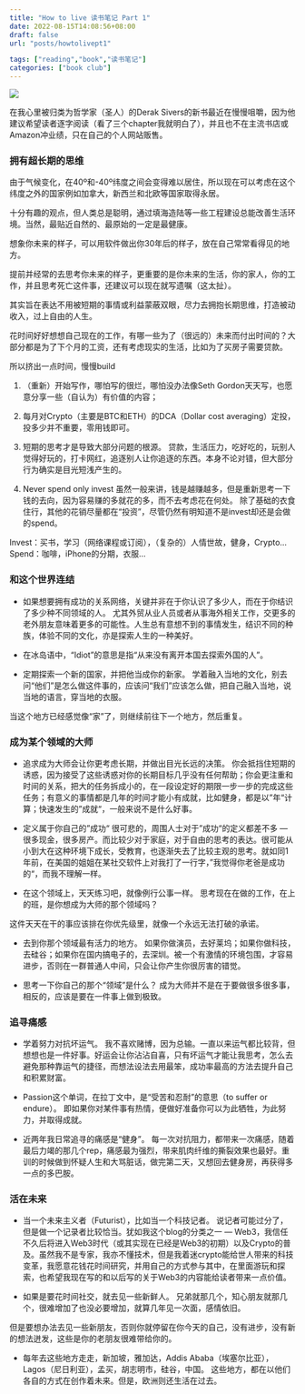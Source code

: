 ```yaml
---
title: "How to live 读书笔记 Part 1"
date: 2022-08-15T14:08:56+08:00
draft: false
url: "posts/howtolivept1"

tags: ["reading","book","读书笔记"]
categories: ["book club"]
---
```


![](/img/howtolive.jpg)

在我心里被归类为哲学家（圣人）的Derak Sivers的新书最近在慢慢咀嚼，因为他建议希望读者逐字阅读（看了三个chapter我就明白了），并且也不在主流书店或Amazon冲业绩，只在自己的个人网站贩售。

### 拥有超长期的思维

由于气候变化，在40º和-40º纬度之间会变得难以居住，所以现在可以考虑在这个纬度之外的国家例如加拿大，新西兰和北欧等国家取得永居。

十分有趣的观点，但人类总是聪明，通过填海造陆等一些工程建设总能改善生活环境。当然，最贴近自然的、最原始的一定是最健康。

想象你未来的样子，可以用软件做出你30年后的样子，放在自己常常看得见的地方。

提前并经常的去思考你未来的样子，更重要的是你未来的生活，你的家人，你的工作，并且思考死亡这件事，还建议可以现在就写遗嘱（这太扯）。

其实旨在表达不用被短期的事情或利益蒙蔽双眼，尽力去拥抱长期思维，打造被动收入，过上自由的人生。

花时间好好想想自己现在的工作，有哪一些为了（很远的）未来而付出时间的？大部分都是为了下个月的工资，还有考虑现实的生活，比如为了买房子需要贷款。

所以挤出一点时间，慢慢build

1. （重新）开始写作，哪怕写的很烂，哪怕没办法像Seth Gordon天天写，也愿意分享一些（自认为）有价值的内容；

2. 每月对Crypto（主要是BTC和ETH）的DCA（Dollar cost averaging）定投，投多少并不重要，零用钱即可。

3. 短期的思考才是导致大部分问题的根源。
贷款，生活压力，吃好吃的，玩别人觉得好玩的，打卡网红，追逐别人让你追逐的东西。本身不论对错，但大部分行为确实是目光短浅产生的。

4. Never spend only invest
虽然一般来讲，钱是越赚越多，但是重新思考一下钱的去向，因为容易赚的多就花的多，而不去考虑花在何处。
除了基础的衣食住行，其他的花销尽量都在“投资”，尽管仍然有明知道不是invest却还是会做的spend。

Invest：买书，学习（网络课程或订阅），（复杂的）人情世故，健身，Crypto…
Spend：咖啡，iPhone的分期，衣服…

### 和这个世界连结

- 如果想要拥有成功的关系网络，关键并非在于你认识了多少人，而在于你结识了多少种不同领域的人。
尤其外贸从业人员或者从事海外相关工作，交更多的老外朋友意味着更多的可能性。人生总有意想不到的事情发生，结识不同的种族，体验不同的文化，亦是探索人生的一种美好。

- 在冰岛语中，“Idiot”的意思是指“从来没有离开本国去探索外国的人”。
- 定期探索一个新的国家，并把他当成你的新家。
学着融入当地的文化，别去问“他们”是怎么做这件事的，应该问“我们”应该怎么做，把自己融入当地，说当地的语言，穿当地的衣服。

当这个地方已经感觉像“家”了，则继续前往下一个地方，然后重复。

### 成为某个领域的大师

- 追求成为大师会让你更考虑长期，并做出目光长远的决策。
你会抵挡住短期的诱惑，因为接受了这些诱惑对你的长期目标几乎没有任何帮助；你会更注重和时间的关系，把大的任务拆成小的，在一段设定好的期限一步一步的完成这些任务；有意义的事情都是几年的时间才能小有成就，比如健身，都是以”年“计算；快速发生的”成就“，一般来说不是什么好事。

- 定义属于你自己的”成功“
很可悲的，周围人士对于”成功“的定义都差不多 — 很多现金，很多房产。而比较少对于家庭，对于自由的思考的表达。很可能从小到大在这种环境下成长，受教育，也逐渐失去了比较主观的思考。就如同1年前，在美国的姐姐在某社交软件上对我打了一行字，”我觉得你老爸是成功的“，而我不理解一样。

- 在这个领域上，天天练习吧，就像例行公事一样。
思考现在在做的工作，在上的班，是你想成为大师的那个领域吗？

这件天天在干的事应该排在你优先级里，就像一个永远无法打破的承诺。

- 去到你那个领域最有活力的地方。
如果你做演员，去好莱坞；如果你做科技，去硅谷；如果你在国内搞电子的，去深圳。被一个有激情的环境包围，才容易进步，否则在一群普通人中间，只会让你产生你很厉害的错觉。

- 思考一下你自己的那个“领域”是什么？
成为大师并不是在于要做很多很多事，相反的，应该是要在一件事上做到极致。

### 追寻痛感

- 学着努力对抗坏运气。
我不喜欢赌博，因为总输。一直以来运气都比较背，但想想也是一件好事。好运会让你沾沾自喜，只有坏运气才能让我思考，怎么去避免那种靠运气的捷径，而想法设法去用最笨，成功率最高的方法去提升自己和积累财富。

- Passion这个单词，在拉丁文中，是“受苦和忍耐”的意思（to suffer or endure）。
即如果你对某件事有热情，便做好准备你可以为此牺牲，为此努力，并取得成就。

- 近两年我日常追寻的痛感是“健身”。
每一次对抗阻力，都带来一次痛感，随着最后力竭的那几个rep，痛感最为强烈，带来肌肉纤维的撕裂效果也最好。重训的时候做到怀疑人生和大骂脏话，做完第二天，又想回去健身房，再获得多一点的多巴胺。

### 活在未来

- 当一个未来主义者（Futurist），比如当一个科技记者。
说记者可能过分了，但是做一个记录者比较恰当。犹如我这个blog的分类之一 — Web3，我信任不久后将进入Web3时代（或其实现在已经是Web3的初期）以及Crypto的普及。虽然我不是专家，我亦不懂技术，但是我着迷crypto能给世人带来的科技变革，我愿意花钱花时间研究，并用自己的方式参与其中，在里面游玩和探索，也希望我现在写的和以后写的关于Web3的内容能给读者带来一点价值。

- 如果是要花时间社交，就去见一些新鲜人。
兄弟就那几个，知心朋友就那几个，很难增加了也没必要增加，就算几年见一次面，感情依旧。

但是要想办法去见一些新朋友，否则你就停留在你今天的自己，没有进步，没有新的想法迸发，这些是你的老朋友很难带给你的。

- 每年去这些地方走走，新加坡，雅加达，Addis Ababa（埃塞尔比亚），Lagos（尼日利亚），孟买，胡志明市，硅谷，中国。
这些地方，都在以他们各自的方式在创作着未来。但是，欧洲则还生活在过去。